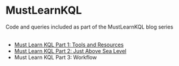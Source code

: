 # MustLearnKQL
Code and queries included as part of the MustLearnKQL blog series
<br><br>
* <a href="https://cda.ms/3fC" target="_blank">Must Learn KQL Part 1: Tools and Resources</a><br>
* <a href="https://cda.ms/3fD" target="_blank">Must Learn KQL Part 2: Just Above Sea Level</a><br>
* Must Learn KQL Part 3: Workflow</a><br>
